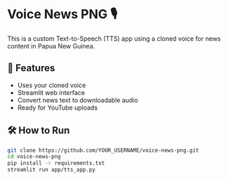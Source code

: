 # Voice News PNG 🎙️

This is a custom Text-to-Speech (TTS) app using a cloned voice for news content in Papua New Guinea.

## 🔧 Features
- Uses your cloned voice
- Streamlit web interface
- Convert news text to downloadable audio
- Ready for YouTube uploads

## 🛠 How to Run
```bash
git clone https://github.com/YOUR_USERNAME/voice-news-png.git
cd voice-news-png
pip install -r requirements.txt
streamlit run app/tts_app.py
